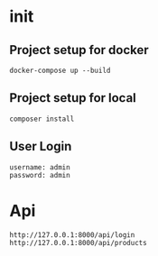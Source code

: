 # init

## Project setup for docker
```
docker-compose up --build
```

## Project setup for local
```
composer install
```

## User Login
```
username: admin
password: admin
```

# Api
```
http://127.0.0.1:8000/api/login
http://127.0.0.1:8000/api/products
```
